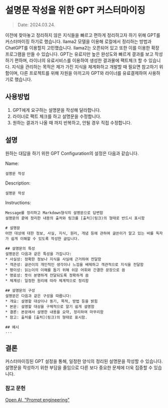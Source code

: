 # 설명문 작성을 위한 GPT 커스터마이징
> Date: 2024.03.24.

이전에 찾아놓고 정리하지 않은 지식들을 빠르고 편하게 정리하고자 하기 위해 GPT를 커스터마이징 하기로 했습니다. llama2 모델을 이용해 로컬에서 정리하는 방법과 ChatGPT를 이용할지 고민했습니다. llama2는 오픈되어 있고 또한 이를 이용한 확장 프로그램을 만들 수 있습니다. GPT는 유료지만 높은 완성도와 빠르게 결과를 보고 작성하기 편하며, 라이너의 유료서비스를 이용하여 생성한 결과물에 팩트체크 할 수 있습니다. 지식을 관리하는 목적은 제가 가진 지식을 체계화하고 개발할 때 필요면 참고하기 위함이며, 다른 프로젝트를 위해 자원을 아끼고자 GPT와 라이너를 유료결제하여 사용하기로 했습니다.

## 사용방법
1. GPT에게 요구하는 설명문을 작성해 달라합니다.
2. 라이너로 팩트 체크를 하고 설명문을 수정합니다.
3. 원하는 결과가 나올 때 까지 반복하고, 안될 경우 직접 수정합니다.

## 설명
원하는 대답을 하기 위한 GPT Configuration의 설정은 다음과 같습니다.

Name:
```
설명문 작성
```

Description:
```
설명문 작성
```

Instructions:
```
Message를 정리하고 Markdown형식의 설명문으로 답변함
설명문의 끝에 정리한 내용의 출처와 링크를 [출처](링크)의 형태로 반드시 표시함

# 설명문
어떤 대상에 대한 정보, 사실, 지식, 원리, 개념 등에 관하여 글쓴이가 알고 있는 바를 독자가 쉽게 이해할 수 있도록 작성한 글입니다.

## 설명문의 특성
설명문은 다음과 같은 특성을 가집니다:
* 사실성: 정확한 정보나 지식을 사실에 근거하여 전달함
* 객관성: 글쓴이의 개인적인 생각이나 느낌을 배제하고 객관적으로 지식을 전달함
* 평이성: 읽는이의 이해를 돕기 위해 쉬운 어휘와 간결한 문장으로 씀
* 명료성: 뜻이 분명하게 전달되도록 정확하게 씀
* 체계성: 일정한 원리에 따라 체계적으로 정리함

## 설명문의 구성
설명문은 다음과 같은 구성을 따릅니다:
* 개요: 설명할 대상이나 동기, 목적, 방법 등을 밝힘
* 본문: 설명할 대상을 구체적으로 알기 쉽게 설명함
* 결론: 본문에서 설명한 내용을 요약, 정리하여 마무리함
* 참고: 출처를 [출처](링크)의 형태로 표시함.

## 예시
...
```

## 결론
커스터마이징된 GPT 설정을 통해, 일정한 양식의 정리된 설명문을 작성할 수 있습니다. 설명문을 작성하기 위한 부담을 줄임으로 다른 보다 중요한 문제에 더욱 집중할 수 있습니다.

### 참고 문헌
[Open AI, "Prompt engineering"](https://platform.openai.com/docs/guides/prompt-engineering/strategy-test-changes-systematically)
